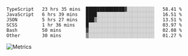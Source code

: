 <!--START_SECTION:waka-->

```text
TypeScript   23 hrs 35 mins  ██████████████▓░░░░░░░░░░   58.41 %
JavaScript   6 hrs 39 mins   ████░░░░░░░░░░░░░░░░░░░░░   16.51 %
JSON         5 hrs 27 mins   ███▒░░░░░░░░░░░░░░░░░░░░░   13.51 %
SCSS         1 hr 36 mins    █░░░░░░░░░░░░░░░░░░░░░░░░   03.97 %
Bash         50 mins         ▓░░░░░░░░░░░░░░░░░░░░░░░░   02.08 %
Other        30 mins         ▒░░░░░░░░░░░░░░░░░░░░░░░░   01.27 %
```

<!--END_SECTION:waka-->

![Metrics](https://metrics.lecoq.io/TachibanaKimika?template=classic&base.activity=0&base.community=0&base.repositories=0&languages=1&isocalendar=1&isocalendar.duration=half-year&languages.limit=8&languages.sections=most-used&languages.colors=github&languages.threshold=0%25&languages.indepth=false&languages.recent.load=300&languages.recent.days=14&config.timezone=Asia%2FShanghai)
